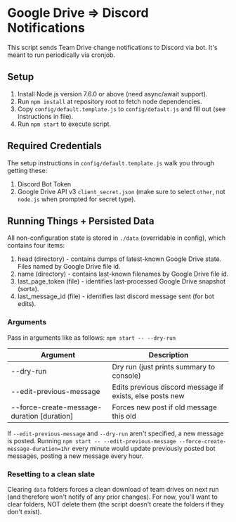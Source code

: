 # Google Drive => Discord Notifications
This script sends Team Drive change notifications to Discord via bot. It's meant to run periodically via cronjob.

## Setup
1. Install Node.js version 7.6.0 or above (need async/await support).
2. Run `npm install` at repository root to fetch node dependencies.
3. Copy `config/default.template.js` to `config/default.js` and fill out (see instructions in file).
4. Run `npm start` to execute script.

## Required Credentials
The setup instructions in `config/default.template.js` walk you through getting these:

1. Discord Bot Token
2. Google Drive API v3 `client_secret.json` (make sure to select `other`, not `node.js` when prompted for secret type).

## Running Things + Persisted Data
All non-configuration state is stored in `./data` (overridable in config), which contains four items:
1. head (directory) - contains dumps of latest-known Google Drive state. Files named by Google Drive file id.
2. name (directory) - contains last-known filenames by Google Drive file id.
3. last_page_token (file) - identifies last-processed Google Drive snapshot (sorta).
4. last_message_id (file) - identifies last discord message sent (for bot edits).

### Arguments
Pass in arguments like as follows: `npm start -- --dry-run`

|Argument|Description|
|---|--|
|--dry-run|Dry run (just prints summary to console)|
|--edit-previous-message|Edits previous discord message if exists, else posts new|
|--force-create-message-duration [duration]|Forces new post if old message this old|

If `--edit-previous-message` and `--dry-run` aren't specified, a new message is posted. Running `npm start -- --edit-previous-message --force-create-message-duration=1hr` every minute would update previously posted bot messages, posting a new message every hour.

### Resetting to a clean slate
Clearing `data` folders forces a clean download of team drives on next run (and therefore won't notify of any prior changes). For now, you'll want to clear folders, NOT delete them (the script doesn't create the folders if they don't exist).
